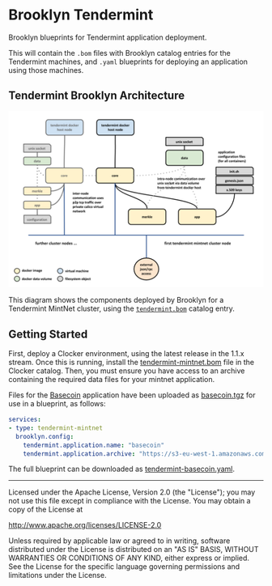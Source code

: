 # Brooklyn Tendermint

Brooklyn blueprints for Tendermint application deployment.

This will contain the `.bom` files with Brooklyn catalog entries for the
Tendermint machines, and `.yaml` blueprints for deploying an application using
those machines.

## Tendermint Brooklyn Architecture

![Tendermint Brooklyn Architecture](docs/tendermint-brooklyn-architecture.png)

This diagram shows the components deployed by Brooklyn for a Tendermint MintNet
cluster, using the [`tendermint.bom`](tendermint-mintnet.bom) catalog entry.

## Getting Started

First, deploy a Clocker environment, using the latest release in the 1.1.x
stream. Once this is running, install the [tendermint-mintnet.bom](tendermint-mintnet.bom)
file in the Clocker catalog. Then, you must ensure you have access to an
archive containing the required data files for your mintnet application.

Files for the [Basecoin](https://github.com/tendermint/basecoin) application have been uploaded
as [basecoin.tgz](https://s3-eu-west-1.amazonaws.com/brooklyn-tendermint/basecoin.tgz)
for use in a blueprint, as follows:

```YAML
services:
- type: tendermint-mintnet
  brooklyn.config:
    tendermint.application.name: "basecoin"
    tendermint.application.archive: "https://s3-eu-west-1.amazonaws.com/brooklyn-tendermint/basecoin.tgz"
```

The full blueprint can be downloaded as [tendermint-basecoin.yaml](tendermint-basecoin.yaml).

----

Licensed under the Apache License, Version 2.0 (the "License");
you may not use this file except in compliance with the License.
You may obtain a copy of the License at

<http://www.apache.org/licenses/LICENSE-2.0>

Unless required by applicable law or agreed to in writing, software
distributed under the License is distributed on an "AS IS" BASIS,
WITHOUT WARRANTIES OR CONDITIONS OF ANY KIND, either express or implied.
See the License for the specific language governing permissions and
limitations under the License.
